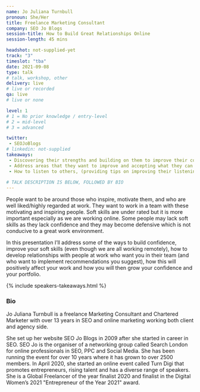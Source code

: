 ```yaml
---
name: Jo Juliana Turnbull
pronoun: She/Her
title: Freelance Marketing Consultant
company: SEO Jo Blogs
session-title: How to Build Great Relationships Online
session-length: 45 mins

headshot: not-supplied-yet
track: "3"
timeslot: "tba"
date: 2021-09-08
type: talk
# talk, workshop, other
delivery: live
# live or recorded
qa: live
# live or none

level: 1
# 1 = No prior knowledge / entry-level
# 2 = mid-level
# 3 = advanced

twitter:
 - SEOJoBlogs
# linkedin: not-supplied
takeaways:
 - Discovering their strengths and building on them to improve their confidence. 
 - Address areas that they want to improve and accepting what they can or cannot change 
 - How to listen to others, (providing tips on improving their listening and getting people to listen to them and take what they have said on board)
 
# TALK DESCRIPTION IS BELOW, FOLLOWED BY BIO
---
```


People want to be around those who inspire, motivate them, and who are well liked/highly regarded at work. They want to work in a team with these motivating and inspiring people. Soft skills are under rated but it is more important especially as we are working online. Some people may lack soft skills as they lack confidence and they may become defensive which is not conducive to a great work environment. 

In this presentation I’ll address some of the ways to build confidence, improve your soft skills (even though we are all working remotely), how to develop relationships with people at work who want you in their team (and who want to implement recommendations you suggest), how this will positively affect your work and how you will then grow your confidence and your portfolio. 

{% include speakers-takeaways.html %}

<h3>Bio</h3>
Jo Juliana Turnbull is a freelance Marketing Consultant and Chartered Marketer with over 13 years in SEO and online marketing working both client and agency side. 

She set up her website SEO Jo Blogs in 2009 after she started in career in SEO. SEO Jo is the organiser of a networking group called Search London for online professionals in SEO, PPC and Social Media. She has been running the event for over 10 years where it has grown to over 2500 members. In April 2020, she started an online event called Turn Digi that promotes entrepreneurs, rising talent and has a diverse range of speakers. She is a Global Freelancer of the year finalist 2020 and finalist in the Digital Women’s 2021 "Entrepreneur of the Year 2021" award.